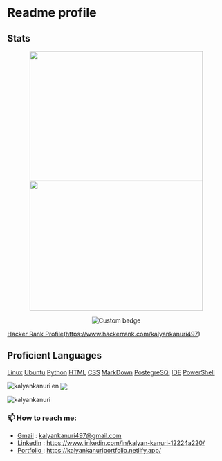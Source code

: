 # Readme profile

## Stats
<p align="center">
  <a href="https://wakatime.com">
    <img align="center" width="400" height="300" src="https://wakatime.com/share/@kalyan/b6039c07-ebd9-41a5-bb82-8dbeed8a0b4c.png" />
  </a>

  <a href="https://wakatime.com">
    <img align="center" width="400" height="300" src="https://wakatime.com/share/@kalyan/cb953ddf-0bec-413e-bdb7-b2be3b29c9f9.png" />
  </a>
</p>

<p align="center">
  <img href="https://codetime.dev" alt="Custom badge" src="https://img.shields.io/endpoint?style=social&url=https%3A%2F%2Fapi.codetime.dev%2Fshield%3Fid%3D21162%26project%3D%26in%3D0">
</p>

[Hacker Rank Profile](https://img.shields.io/badge/-Hackerrank-2EC866?style=for-the-badge&logo=HackerRank&logoColor=white)(https://www.hackerrank.com/kalyankanuri497)


## Proficient Languages

[Linux](https://img.shields.io/badge/Linux-FCC624?style=for-the-badge&logo=linux&logoColor=black)
[Ubuntu](https://img.shields.io/badge/Ubuntu-E95420?style=for-the-badge&logo=ubuntu&logoColor=white)
[Python](https://img.shields.io/badge/Python-3776AB?style=for-the-badge&logo=python&logoColor=white)
[HTML](https://img.shields.io/badge/HTML-239120?style=for-the-badge&logo=html5&logoColor=white)
[CSS](https://img.shields.io/badge/CSS-239120?&style=for-the-badge&logo=css3&logoColor=white)
[MarkDown](https://img.shields.io/badge/Markdown-000000?style=for-the-badge&logo=markdown&logoColor=white)
[PostegreSQl](https://img.shields.io/badge/PostgreSQL-316192?style=for-the-badge&logo=postgresql&logoColor=white)
[IDE](https://img.shields.io/badge/Visual_Studio-5C2D91?style=for-the-badge&logo=visual%20studio&logoColor=white)
[PowerShell](https://img.shields.io/badge/powershell-5391FE?style=for-the-badge&logo=powershell&logoColor=white)



<p>
  <img align="left" src="https://github-readme-stats.vercel.app/api/top-langs/?username=kalyankanuri&theme=blue-green" alt="kalyankanuri" />
</p>

<p>en
  <img align="center" src="https://github-readme-stats.vercel.app/api?username=kalyankanuri&theme=blue-green"/>
</p>

<p>
  <img align="center" src="https://github-readme-streak-stats.herokuapp.com/?user=kalyankanuri&theme=blue-green" alt="kalyankanuri" />
</p>

### 📫 How to reach me:
  - [Gmail](https://img.shields.io/badge/Gmail-D14836?style=for-the-badge&logo=gmail&logoColor=white)   : kalyankanuri497@gmail.com
  - [Linkedin](https://img.shields.io/badge/LinkedIn-0077B5?style=for-the-badge&logo=linkedin&logoColor=white)   : <https://www.linkedin.com/in/kalyan-kanuri-12224a220/>
  - [Portfolio ](https://img.shields.io/badge/website-000000?style=for-the-badge&logo=About.me&logoColor=white)  : <https://kalyankanuriportfolio.netlify.app/>